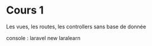 # Cours 1

Les vues, les routes, les controllers sans base de donnée

console : laravel new laralearn
